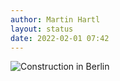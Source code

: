 ```yaml
---
author: Martin Hartl
layout: status
date: 2022-02-01 07:42
---
```


![Construction in Berlin](https://share.hartl.co/pictures/2022-02-01.jpg)